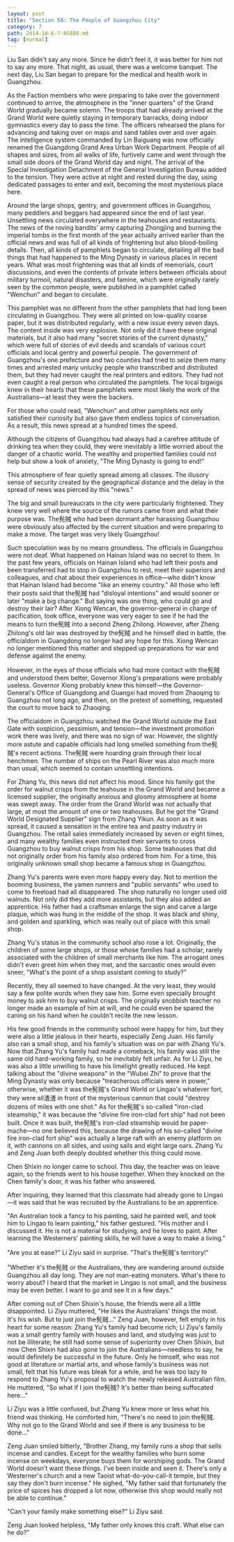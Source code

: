 ```yaml
---
layout: post
title: "Section 58: The People of Guangzhou City"
category: 7
path: 2014-10-6-7-05800.md
tag: [normal]
---
```


Liu San didn't say any more. Since he didn't feel it, it was better for him not to say any more. That night, as usual, there was a welcome banquet. The next day, Liu San began to prepare for the medical and health work in Guangzhou.

As the Faction members who were preparing to take over the government continued to arrive, the atmosphere in the "inner quarters" of the Grand World gradually became solemn. The troops that had already arrived at the Grand World were quietly staying in temporary barracks, doing indoor gymnastics every day to pass the time. The officers rehearsed the plans for advancing and taking over on maps and sand tables over and over again. The intelligence system commanded by Lin Baiguang was now officially renamed the Guangdong Grand Area Urban Work Department. People of all shapes and sizes, from all walks of life, furtively came and went through the small side doors of the Grand World day and night. The arrival of the Special Investigation Detachment of the General Investigation Bureau added to the tension. They were active at night and rested during the day, using dedicated passages to enter and exit, becoming the most mysterious place here.

Around the large shops, gentry, and government offices in Guangzhou, many peddlers and beggars had appeared since the end of last year. Unsettling news circulated everywhere in the teahouses and restaurants. The news of the roving bandits' army capturing Zhongjing and burning the imperial tombs in the first month of the year actually arrived earlier than the official news and was full of all kinds of frightening but also blood-boiling details. Then, all kinds of pamphlets began to circulate, detailing all the bad things that had happened to the Ming Dynasty in various places in recent years. What was most frightening was that all kinds of memorials, court discussions, and even the contents of private letters between officials about military turmoil, natural disasters, and famine, which were originally rarely seen by the common people, were published in a pamphlet called "Wenchun" and began to circulate.

This pamphlet was no different from the other pamphlets that had long been circulating in Guangzhou. They were all printed on low-quality coarse paper, but it was distributed regularly, with a new issue every seven days. The content inside was very explosive. Not only did it have these original materials, but it also had many "secret stories of the current dynasty," which were full of stories of evil deeds and scandals of various court officials and local gentry and powerful people. The government of Guangzhou's one prefecture and two counties had tried to seize them many times and arrested many unlucky people who transcribed and distributed them, but they had never caught the real printers and editors. They had not even caught a real person who circulated the pamphlets. The local bigwigs knew in their hearts that these pamphlets were most likely the work of the Australians—at least they were the backers.

For those who could read, "Wenchun" and other pamphlets not only satisfied their curiosity but also gave them endless topics of conversation. As a result, this news spread at a hundred times the speed.

Although the citizens of Guangzhou had always had a carefree attitude of drinking tea when they could, they were inevitably a little worried about the danger of a chaotic world. The wealthy and propertied families could not help but show a look of anxiety, "The Ming Dynasty is going to end!"

This atmosphere of fear quietly spread among all classes. The illusory sense of security created by the geographical distance and the delay in the spread of news was pierced by this "news."

The big and small bureaucrats in the city were particularly frightened. They knew very well where the source of the rumors came from and what their purpose was. The髡贼 who had been dormant after harassing Guangzhou were obviously also affected by the current situation and were preparing to make a move. The target was very likely Guangzhou!

Such speculation was by no means groundless. The officials in Guangzhou were not deaf. What happened on Hainan Island was no secret to them. In the past few years, officials on Hainan Island who had left their posts and been transferred had to stop in Guangzhou to rest, meet their superiors and colleagues, and chat about their experiences in office—who didn't know that Hainan Island had become "like an enemy country." All those who left their posts said that the髡贼 had "disloyal intentions" and would sooner or later "make a big change." But saying was one thing, who could go and destroy their lair? After Xiong Wencan, the governor-general in charge of pacification, took office, everyone was very eager to see if he had the means to turn the髡贼 into a second Zheng Zhilong. However, after Zheng Zhilong's old lair was destroyed by the髡贼 and he himself died in battle, the officialdom in Guangdong no longer had any hope for this. Xiong Wencan no longer mentioned this matter and stepped up preparations for war and defense against the enemy.

However, in the eyes of those officials who had more contact with the髡贼 and understood them better, Governor Xiong's preparations were probably useless. Governor Xiong probably knew this himself—the Governor-General's Office of Guangdong and Guangxi had moved from Zhaoqing to Guangzhou not long ago, and then, on the pretext of something, requested the court to move back to Zhaoqing.

The officialdom in Guangzhou watched the Grand World outside the East Gate with suspicion, pessimism, and tension—the investment promotion work there was lively, and there was no sign of war. However, the slightly more astute and capable officials had long smelled something from the髡贼's recent actions. The髡贼 were hoarding grain through their local henchmen. The number of ships on the Pearl River was also much more than usual, which seemed to contain unsettling intentions.

For Zhang Yu, this news did not affect his mood. Since his family got the order for walnut crisps from the teahouse in the Grand World and became a licensed supplier, the originally anxious and gloomy atmosphere at home was swept away. The order from the Grand World was not actually that large, at most the amount of one or two teahouses. But he got the "Grand World Designated Supplier" sign from Zhang Yikun. As soon as it was spread, it caused a sensation in the entire tea and pastry industry in Guangzhou. The retail sales immediately increased by seven or eight times, and many wealthy families even instructed their servants to cross Guangzhou to buy walnut crisps from his shop. Some teahouses that did not originally order from his family also ordered from him. For a time, this originally unknown small shop became a famous shop in Guangzhou.

Zhang Yu's parents were even more happy every day. Not to mention the booming business, the yamen runners and "public servants" who used to come to freeload had all disappeared. The shop naturally no longer used old walnuts. Not only did they add more assistants, but they also added an apprentice. His father had a craftsman enlarge the sign and carve a large plaque, which was hung in the middle of the shop. It was black and shiny, and golden and sparkling, which was really out of place with this small shop.

Zhang Yu's status in the community school also rose a lot. Originally, the children of some large shops, or those whose families had a scholar, rarely associated with the children of small merchants like him. The arrogant ones didn't even greet him when they met, and the sarcastic ones would even sneer, "What's the point of a shop assistant coming to study?"

Recently, they all seemed to have changed. At the very least, they would say a few polite words when they saw him. Some even specially brought money to ask him to buy walnut crisps. The originally snobbish teacher no longer made an example of him at will, and he could even be spared the caning on his hand when he couldn't recite the new lesson.

His few good friends in the community school were happy for him, but they were also a little jealous in their hearts, especially Zeng Juan. His family also ran a small shop, and his family's situation was on par with Zhang Yu's. Now that Zhang Yu's family had made a comeback, his family was still the same old hard-working family, so he inevitably felt unfair. As for Li Ziyu, he was also a little unwilling to have his limelight greatly reduced. He kept talking about the "divine weapons" in the "Wubei Zhi" to prove that the Ming Dynasty was only because "treacherous officials were in power," otherwise, whether it was the髡贼's Grand World or Lingao's whatever fort, they were all渣渣 in front of the mysterious cannon that could "destroy dozens of miles with one shot." As for the髡贼's so-called "iron-clad steamship," it was because the "divine fire iron-clad fort ship" had not been built. Once it was built, the髡贼's iron-clad steamship would be paper-mache—no one believed this, because the drawing of his so-called "divine fire iron-clad fort ship" was actually a large raft with an enemy platform on it, with cannons on all sides, and using sails and eight large oars. Zhang Yu and Zeng Juan both deeply doubted whether this thing could move.

Chen Shixin no longer came to school. This day, the teacher was on leave again, so the friends went to his house together. When they knocked on the Chen family's door, it was his father who answered.

After inquiring, they learned that this classmate had already gone to Lingao—it was said that he was recruited by the Australians to be an apprentice.

"An Australian took a fancy to his painting, said he painted well, and took him to Lingao to learn painting," his father gestured. "His mother and I discussed it. He is not a material for studying, and he loves to paint. After learning the Westerners' painting skills, he will have a way to make a living."

"Are you at ease?" Li Ziyu said in surprise. "That's the髡贼's territory!"

"Whether it's the髡贼 or the Australians, they are wandering around outside Guangzhou all day long. They are not man-eating monsters. What's there to worry about? I heard that the market in Lingao is not small, and the business may be even better. I want to go and see it in a few days."

After coming out of Chen Shixin's house, the friends were all a little disappointed. Li Ziyu muttered, "He likes the Australians' things the most. It's his wish. But to just join the髡贼..." Zeng Juan, however, felt empty in his heart for some reason: Zhang Yu's family had become rich; Li Ziyu's family was a small gentry family with houses and land, and studying was just to not be illiterate; he still had some sense of superiority over Chen Shixin, but now Chen Shixin had also gone to join the Australians—needless to say, he would definitely be successful in the future. Only he himself, who was not good at literature or martial arts, and whose family's business was not small, felt that his future was bleak for a while, and he was too lazy to respond to Zhang Yu's proposal to watch the newly released Australian film. He muttered, "So what if I join the髡贼? It's better than being suffocated here..."

Li Ziyu was a little confused, but Zhang Yu knew more or less what his friend was thinking. He comforted him, "There's no need to join the髡贼. Why not go to the Grand World and see if there is any business to be done..."

Zeng Juan smiled bitterly, "Brother Zhang, my family runs a shop that sells incense and candles. Except for the wealthy families who burn some incense on weekdays, everyone buys them for worshiping gods. The Grand World doesn't want these things. I've been inside and seen it. There's only a Westerner's church and a new Taoist what-do-you-call-it temple, but they say they don't burn incense." He sighed, "My father said that fortunately the price of spices has dropped a lot now, otherwise this shop would really not be able to continue."

"Can't your family make something else?" Li Ziyu said.

Zeng Juan looked helpless, "My father only knows this craft. What else can he do?"